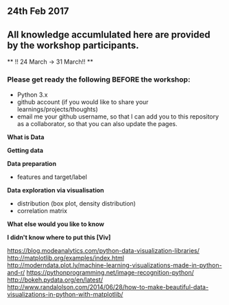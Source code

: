## 24th Feb 2017
## All knowledge accumlulated here are provided by the workshop participants.

** !! 24 March -> 31 March!! **

### Please get ready the following BEFORE the workshop:
- Python 3.x
- github account (if you would like to share your learnings/projects/thoughts)
- email me your github username, so that I can add you to this repository as a collaborator, so that you can also update the pages.

**What is Data**

**Getting data**

**Data preparation**
- features and target/label

**Data exploration via visualisation**
- distribution (box plot, density distribution)
- correlation matrix


**What else would you like to know**

**I didn't know where to put this [Viv]**

https://blog.modeanalytics.com/python-data-visualization-libraries/
http://matplotlib.org/examples/index.html
http://moderndata.plot.ly/machine-learning-visualizations-made-in-python-and-r/
https://pythonprogramming.net/image-recognition-python/
http://bokeh.pydata.org/en/latest/
http://www.randalolson.com/2014/06/28/how-to-make-beautiful-data-visualizations-in-python-with-matplotlib/


